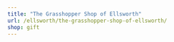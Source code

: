 ```yaml
---
title: "The Grasshopper Shop of Ellsworth"
url: /ellsworth/the-grasshopper-shop-of-ellsworth/
shop: gift
---
```

